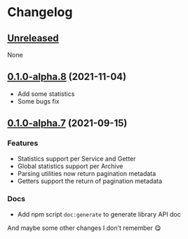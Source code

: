 # Changelog

## [Unreleased](https://github.com/super-bunny/pld-cli/tree/dev)

None

## [0.1.0-alpha.8](https://github.com/d4data-official/archive-lib/releases/tag/v0.1.0-alpha.8) (2021-11-04)

- Add some statistics
- Some bugs fix

## [0.1.0-alpha.7](https://github.com/d4data-official/archive-lib/releases/tag/v0.1.0-alpha.7) (2021-09-15)

### Features

- Statistics support per Service and Getter
- Global statistics support per Archive
- Parsing utilities now return pagination metadata
- Getters support the return of pagination metadata

### Docs

- Add npm script `doc:generate` to generate library API doc

And maybe some other changes I don't remember 😋
